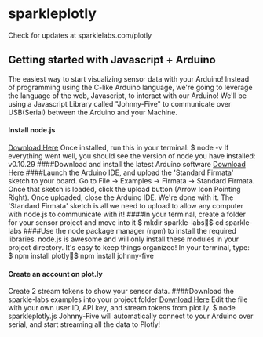 sparkleplotly
=============
Check for updates at sparklelabs.com/plotly
## Getting started with Javascript + Arduino
The easiest way to start visualizing sensor data with your Arduino!
Instead of programming using the C-like Arduino language, we're going to leverage the language of the web, Javascript, to interact with our Arduino!
We'll be using a Javascript Library called "Johnny-Five" to communicate over USB(Serial) between the Arduino and your Machine.
#### Install node.js
[Download Here](http://nodejs.org/download)
Once installed, run this in your terminal:
$ node -v
If everything went well, you should see the version of node you have installed:
v0.10.29
####Download and install the latest Arduino software
[Download Here](http://arduino.cc/en/main/software)
####Launch the Arduino IDE, and upload the 'Standard Firmata' sketch to your board.
Go to File -> Examples -> Firmata -> Standard Firmata.
Once that sketch is loaded, click the upload button (Arrow Icon Pointing Right).
Once uploaded, close the Arduino IDE. We're done with it. The 'Standard Firmata' sketch is all we need to upload to allow any computer with node.js to communicate with it!
####In your terminal, create a folder for your sensor project and move into it
$ mkdir sparkle-labs$ cd sparkle-labs
####Use the node package manager (npm) to install the required libraries.
node.js is awesome and will only install these modules in your project directory. It's easy to keep things organized!
In your terminal, type:
$ npm install plotly$ npm install johnny-five
#### Create an account on plot.ly
Create 2 stream tokens to show your sensor data.
####Download the sparkle-labs examples into your project folder
[Download Here](http://sparklelabs.com/plotly)
Edit the file with your own user ID, API key, and stream tokens from plot.ly.
$ node sparkleplotly.js
Johnny-Five will automatically connect to your Arduino over serial, and start streaming all the data to Plotly!
